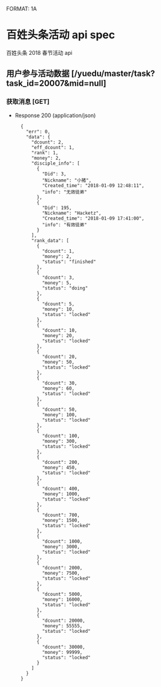 FORMAT: 1A

# 百姓头条活动 api spec

百姓头条 2018 春节活动 api

## 用户参与活动数据 [/yuedu/master/task?task_id=20007&mid=null]

### 获取消息 [GET]

+ Response 200 (application/json)

        {
          "err": 0,
          "data": {
            "dcount": 2,
            "eff_dcount": 1,
            "rank": 1,
            "money": 2,
            "disciple_info": [
              {
                "Did": 3,
                "Nickname": "小猪",
                "Created_time": "2018-01-09 12:48:11",
                "info": "无效徒弟"
              },
              {
                "Did": 195,
                "Nickname": "Hacketz",
                "Created_time": "2018-01-09 17:41:00",
                "info": "有效徒弟"
              }
            ],
            "rank_data": [
              {
                "dcount": 1,
                "money": 2,
                "status": "finished"
              },
              {
                "dcount": 3,
                "money": 5,
                "status": "doing"
              },
              {
                "dcount": 5,
                "money": 10,
                "status": "locked"
              },
              {
                "dcount": 10,
                "money": 20,
                "status": "locked"
              },
              {
                "dcount": 20,
                "money": 50,
                "status": "locked"
              },
              {
                "dcount": 30,
                "money": 60,
                "status": "locked"
              },
              {
                "dcount": 50,
                "money": 100,
                "status": "locked"
              },
              {
                "dcount": 100,
                "money": 300,
                "status": "locked"
              },
              {
                "dcount": 200,
                "money": 450,
                "status": "locked"
              },
              {
                "dcount": 400,
                "money": 1000,
                "status": "locked"
              },
              {
                "dcount": 700,
                "money": 1500,
                "status": "locked"
              },
              {
                "dcount": 1000,
                "money": 3000,
                "status": "locked"
              },
              {
                "dcount": 2000,
                "money": 7500,
                "status": "locked"
              },
              {
                "dcount": 5000,
                "money": 16000,
                "status": "locked"
              },
              {
                "dcount": 20000,
                "money": 55555,
                "status": "locked"
              },
              {
                "dcount": 30000,
                "money": 99999,
                "status": "locked"
              }
            ]
          }
        }

